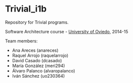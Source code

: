 Trivial_i1b
=============

Repository for Trivial programs. 

Software Architecture course - [University of Oviedo](http://www.uniovi.es), 2014-15


Team members:

* Ana Areces (anareces)
* Raquel Arrojo (raquelarrojo)
* David Casado (dcasado)
* María González (meri294)
* Álvaro Palanco (alvaropalanco)
* Iván Sánchez (uo230364)
